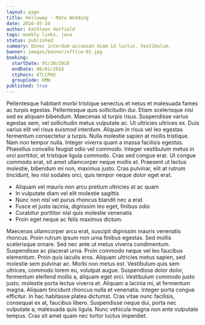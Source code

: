 ```yaml
---
layout: page
title: Holloway - Mata Wedding
date: 2016-05-24
author: Kathleen Hatfield
tags: weekly links, java
status: published
summary: Donec interdum accumsan diam id luctus. Vestibulum.
banner: images/banner/office-01.jpg
booking:
  startDate: 05/28/2018
  endDate: 06/01/2018
  ctyhocn: ATLCPHX
  groupCode: HMW
published: true
---
```

Pellentesque habitant morbi tristique senectus et netus et malesuada fames ac turpis egestas. Pellentesque quis sollicitudin dui. Etiam scelerisque nisl sed ex aliquam bibendum. Maecenas id turpis risus. Suspendisse varius egestas sem, vel sollicitudin metus vulputate ac. Ut ultricies ultrices ex. Duis varius elit vel risus euismod interdum.
Aliquam in risus vel leo egestas fermentum consectetur a turpis. Nulla molestie sapien at mollis tristique. Nam non tempor nulla. Integer viverra quam a massa facilisis egestas. Phasellus convallis feugiat odio vel commodo. Integer vestibulum metus in orci porttitor, et tristique ligula commodo. Cras sed congue erat. Ut congue commodo erat, sit amet ullamcorper neque mollis et. Praesent ut lectus molestie, bibendum mi non, maximus justo. Cras pulvinar, elit at rutrum tincidunt, leo nisl sodales orci, quis tempor neque dolor eget erat.

* Aliquam vel mauris non arcu pretium ultricies at ac quam
* In vulputate diam vel elit molestie sagittis
* Nunc non nisl vel purus rhoncus blandit nec a erat
* Fusce et justo lacinia, dignissim leo eget, finibus odio
* Curabitur porttitor nisl quis molestie venenatis
* Proin eget neque ac felis maximus dictum.

Maecenas ullamcorper arcu erat, suscipit dignissim mauris venenatis rhoncus. Proin rutrum ipsum non urna finibus egestas. Sed mollis scelerisque ornare. Sed nec ante ut metus viverra condimentum. Suspendisse ac placerat urna. Proin commodo neque vel leo faucibus elementum. Proin quis iaculis eros. Aliquam ultricies metus sapien, sed molestie sem pulvinar ac. Morbi non metus est. Vestibulum quis sem ultrices, commodo lorem eu, volutpat augue. Suspendisse dolor dolor, fermentum eleifend mollis a, aliquam eget orci. Vestibulum commodo justo justo, molestie porta lectus viverra et. Aliquam a lacinia mi, at fermentum magna.
Aliquam tincidunt rhoncus nulla et venenatis. Integer porta congue efficitur. In hac habitasse platea dictumst. Cras vitae nunc facilisis, consequat ex at, faucibus libero. Suspendisse neque dui, porta nec vulputate a, malesuada quis ligula. Nunc vehicula magna non ante vulputate tempus. Cras sit amet quam nec tortor luctus imperdiet.
